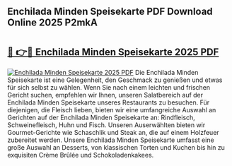 ## Enchilada Minden Speisekarte PDF Download Online 2025 P2mkA

# <h2><a href="http://gcccl2u.nevu.top/?p=Enchilada+Minden+Speisekarte">🔗 👉🔴 Enchilada Minden Speisekarte 2025 PDF</a></h2>

[![Enchilada Minden Speisekarte 2025 PDF](https://i.imgur.com/dBaPXMq.png)](http://gcccl2u.nevu.top/?p=Enchilada+Minden+Speisekarte)
Die Enchilada Minden Speisekarte ist eine Gelegenheit, den Geschmack zu genießen und etwas für sich selbst zu wählen. Wenn Sie nach einem leichten und frischen Gericht suchen, empfehlen wir Ihnen, unseren Salatbereich auf der Enchilada Minden Speisekarte unseres Restaurants zu besuchen. Für diejenigen, die Fleisch lieben, bieten wir eine umfangreiche Auswahl an Gerichten auf der Enchilada Minden Speisekarte an: Rindfleisch, Schweinefleisch, Huhn und Fisch. Unseren Auserwählten bieten wir Gourmet-Gerichte wie Schaschlik und Steak an, die auf einem Holzfeuer zubereitet werden. Unsere Enchilada Minden Speisekarte umfasst eine große Auswahl an Desserts, von klassischen Torten und Kuchen bis hin zu exquisiten Crème Brûlée und Schokoladenkakees.

